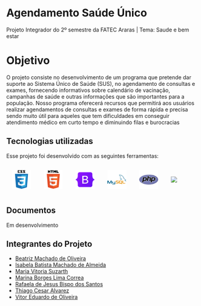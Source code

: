 # Agendamento Saúde Único 
Projeto Integrador do 2º semestre da FATEC Araras | Tema: Saude e bem estar

# Objetivo 
O projeto consiste no desenvolvimento de um programa que pretende dar suporte ao Sistema Único de Saúde (SUS), no agendamento de consultas e exames, fornecendo informativos sobre calendário de vacinação, campanhas de saúde e outras informações que são importantes para a população. Nosso programa oferecerá recursos que permitirá aos usuários realizar agendamentos de consultas e exames de forma rápida e precisa sendo muito útil para aqueles que tem dificuldades em conseguir atendimento médico em curto tempo e diminuindo filas e burocracias

## Tecnologias utilizadas

Esse projeto foi desenvolvido com as seguintes ferramentas:

<div><img height="50em" align="center"style="padding:15px;"
src="https://raw.githubusercontent.com/devicons/devicon/1119b9f84c0290e0f0b38982099a2bd027a48bf1/icons/css3/css3-original-wordmark.svg"/>
<img height="50em" align="center" style="padding:15px;" src="https://raw.githubusercontent.com/devicons/devicon/1119b9f84c0290e0f0b38982099a2bd027a48bf1/icons/html5/html5-original-wordmark.svg">
<img height="50em" align="center" style="padding:15px;" src="https://raw.githubusercontent.com/devicons/devicon/1119b9f84c0290e0f0b38982099a2bd027a48bf1/icons/bootstrap/bootstrap-original.svg"/>
<img height="50em" align="center" style="padding:15px;" src="https://raw.githubusercontent.com/devicons/devicon/1119b9f84c0290e0f0b38982099a2bd027a48bf1/icons/mysql/mysql-original-wordmark.svg"/>
<img height="50em" align="center" style="padding:15px;"src="https://raw.githubusercontent.com/devicons/devicon/1119b9f84c0290e0f0b38982099a2bd027a48bf1/icons/php/php-original.svg"/>
<img height="50em" align="center" style="padding:15px;" 
src="https://www.svgrepo.com/show/312259/github.svg"/>



## Documentos
Em desenvolvimento

## Integrantes do Projeto
- [Beatriz Machado de Oliveira](https://github.com/beamclive)
- [Isabela Batista Machado de Almeida](https://github.com/isabalmeida)
- [Maria Vitoria Suzarth](https://github.com/mvitoriasuz)
- [Marina Borges Lima Correa](https://github.com/mborges007)
- [Rafaela de Jesus Bispo dos Santos](https://github.com/Rafaelajbsantos)
- [Thiago Cesar Alvarez ](https://github.com/Alvarez-T)
- [Vitor Eduardo de Oliveira](https://github.com/VitorEduardoOliveira)

